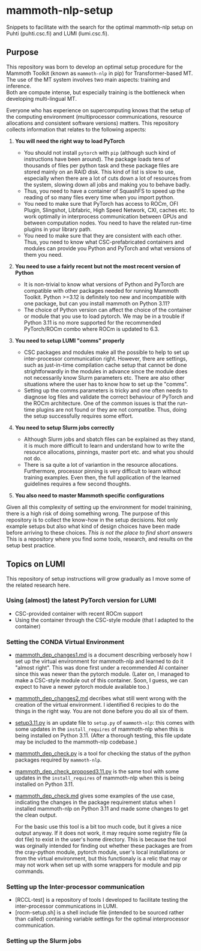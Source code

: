 # mammoth-nlp-setup
Snippets to facilitate with the search for the optimal mammoth-nlp setup on Puhti (puhti.csc.fi) and LUMI (lumi.csc.fi).  

## Purpose
This repository was born to develop an optimal setup procedure for the Mammoth Toolkit (known as `mammoth-nlp` in pip) for Transformer-based MT.
The use of the MT system involves two main aspects: training and inference.   
Both are compute intense, but especially training is the bottleneck when developing multi-lingual MT.

Everyone who has experience on supercomputing knows that the setup of the computing environment (multiprocessor communications, resource allocations and consistent software versions) matters.
This repository collects information that relates to the following aspects:

1. **You will need the right way to load PyTorch**
   - You should not install `pytorch` with `pip` (although such kind of instructions have been around). The package loads tens of thousands of files per python task and these package files are stored mainly on an RAID disk.  This kind of list is slow to use, especially when there are a lot of cuts down a lot of resources from the system, slowing down all jobs and making you to behave badly.
   - Thus, you need to have a container of SquashFS to speed up the reading of so many files every time when you import python. 
   - You need to make sure that PyTorch has access to ROCm, OFI Plugin, Slingshot, Libfabric, High Speed Network, CXI, caches etc. to work optimally in interprocess communication between GPUs and between computation nodes.   You need to have the related run-time plugins in your library path.
   - You need to make sure that they are consistent with each other.  Thus, you need to know what CSC-prefabricated containers and modules can provide you Python and PyTorch and what versions of them you need.
  
2. **You need to use a fairly recent but not the most recent version of Python**
   - It is non-trivial to know what versions of Python and PyTorch are compatible with other packages needed for running Mammoth Toolkit.  Python >=3.12 is definitely too new and incompatible with one package, but can you install mammoth on Python 3.11?
   - The choice of Python version can affect the choice of the container or module that you use to load pytorch.  We may be in a trouble if Python 3.11 is no more supported for the recommended PyTorch/ROCm combo where ROCm is updated to 6.3.  

3. **You need to setup LUMI "comms" properly**
   - CSC packages and modules make all the possible to help to set up inter-processor communication right.  However, there are settings, such as just-in-time compilation cache setup that cannot be done strightforwardly in the modules in advance since the module does not necessarily know Slurm parameters etc.  There are also other situations where the user has to know how to set up the "comms".
   - Setting up the comms parameters is tricky and one often needs to diagnose log files and validate the correct behaviour of PyTorch and the ROCm architecture.  One of the common issues is that the run-time plugins are not found or they are not compatibe. Thus, doing the setup successfully requires some effort.
  
4. **You need to setup Slurm jobs correctly**
   - Although Slurm jobs and sbatch files can be explained as they stand, it is much more difficult to learn and understand how to write the resource allocations, pinnings, master port etc.  and what you should not do.
   - There is sa quite a lot of variantion in the resource allocations.  Furthermore, processor pinning is very difficult to learn without training examples.  Even then, the full application of the learned guidelines requires a few second thoughts.

5. **You also need to master Mammoth specific configurations**

Given all this complexity of setting up the environment for model trainining, there is a high risk of doing something wrong.   The purpose of this repository is to collect the know-how in the setup decisions.  Not only example setups but also what kind of design choices have been made before arriving to these choices.  *This is not the place to find short answers*  This is a repository where you find some tools, research, and results on the setup best practice.

## Topics on LUMI 

This repository of setup instructions will grow gradually as I move some of the related research here.

### Using (almost) the latest PyTorch version for LUMI
- CSC-provided container with recent ROCm support
- Using the container through the CSC-style module (that I adapted to the container)

### Setting the CONDA Virtual Environment
- [mammoth_dep_changes1.md](mammoth_dep_changes1.md) is a document describing verbosely how I set up the virtual environment for mammoth-nlp and learned to do it "almost right". This was done first under a recommended AI container since this was newer than the pytorch module.  (Later on, I managed to make a CSC-style module out of this container.  Soon, I guess, we can expect to have a newer pytorch module available too.)
- [mammoth_dep_changes2.md](mammoth_dep_changes2.md) decribes what still went wrong with the creation of the virtual environment.  I identified 6 recipies to do the things in the right way.  You are not done before you do all six of them.
- [setup3.11.py](setup3.11.py) is an update file to `setup.py` of `mammoth-nlp`: this comes with some updates in the `install_requires` of mammoth-nlp when this is being installed on Python 3.11. (After a thorough testing, this file update may be included to the mammoth-nlp codebase.)
- [mammoth_dep_check.py](mammoth_dep_check.py) is a tool for checking the status of the python packages required by `mammoth-nlp`.  
- [mammoth_dep_check_proposed3.11.py](mammoth_dep_check_proposed3.11.py) is the same tool with some updates in the `install_requires` of mammoth-nlp when this is being installed on Python 3.11.
- [mammoth_dep_check.md](mammoth_dep_check.md) gives some examples of the use case, indicating the changes in the package requirement status when I installed mammoth-nlp on Python 3.11 and made some changes to get the clean output.

  For the basic use this tool is a bit too much code, but it gives a nice output anyway.  If it does not work, it may require some registry file (a dot file) to exist in the user's home directory.  This is because the tool was orginally intended for finding out whether these packages are from the cray-python module, pytorch module, user's local installations or from the virtual environment, but this functionaly is a relic that may or may not work when set up with some wrappers for module and pip commands.   
                                                                                                                                                                                            
### Setting up the Inter-processor communication
- [RCCL-test] is a repository of tools I developed to facilitate testing the inter-processor communications in LUMI.
- [rocm-setup.sh] is a shell include file (intended to be sourced rather than called) containing variable settings for the optimal interprocessor communication.

### Setting up the Slurm jobs

